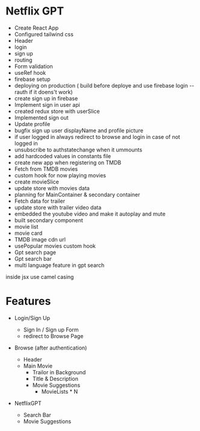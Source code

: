# Netflix GPT
- Create React App
- Configured tailwind css 
- Header 
- login 
- sign up
- routing
- Form validation
- useRef hook
- firebase setup 
- deploying on production ( build before deploye and use firebase login --rauth if it doens't work)
- create sign up in firebase
- Implement sign in user api
- created redux store with userSlice
- Implemented sign out
- Update profile
- bugfix sign up user displayName and profile picture
- if user logged in always redirect to browse and login in case of not logged in
- unsubscribe to authstatechange when it ummounts
- add hardcoded values in constants file
- create new app when registering on TMDB
- Fetch from TMDB movies
- custom hook for now playing movies
- create movieSlice
- update store with movies data 
- planning for MainContainer & secondary container
- Fetch data for trailer
- update store with trailer video data
- embedded the youtube video and make it autoplay and mute
- built secondary component
- movie list
- movie card
- TMDB image cdn url
- usePopular movies custom hook
- Gpt search page
- Gpt search bar
- multi language feature in gpt search 

inside jsx use camel casing


# Features
- Login/Sign Up
    - Sign In / Sign up Form
    - redirect to Browse Page
- Browse (after authentication)
    - Header
    - Main Movie
        - Trailor in Background
        - Title & Description
        - Movie Suggestions
            - MovieLists * N

- NetflixGPT 
    - Search Bar
    - Movie Suggestions

